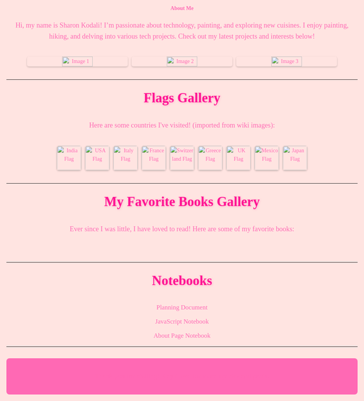 

#### About Me

<div class="about-section">
  <p>Hi, my name is Sharon Kodali! I’m passionate about technology, painting, and exploring new cuisines. I enjoy painting, hiking, and delving into various tech projects. Check out my latest projects and interests below!</p>

  <div class="image-gallery">
     <img src="/Users/sharonkodali/nighthawk/sharon_2025/IMG_1185 3.png" alt="Image 1">
    <img src="/Users/sharonkodali/nighthawk/sharon_2025/IMG_3553 3.png" alt="Image 2">
    <img src="_site/images/notebooks/foundation/IMG_2776.JPG" alt="Image 3">
  </div>
</div>

---

## Flags Gallery

<p>Here are some countries I've visited! (imported from wiki images):</p>

<div class="flag-gallery">
  <img src="https://upload.wikimedia.org/wikipedia/en/a/a4/Flag_of_India.svg" alt="India Flag" class="flag">
  <img src="https://upload.wikimedia.org/wikipedia/en/a/a4/Flag_of_the_United_States.svg" alt="USA Flag" class="flag">
  <img src="https://upload.wikimedia.org/wikipedia/en/0/03/Flag_of_Italy.svg" alt="Italy Flag" class="flag">
  <img src="https://upload.wikimedia.org/wikipedia/en/c/c3/Flag_of_France.svg" alt="France Flag" class="flag">
  <img src="https://upload.wikimedia.org/wikipedia/commons/f/f3/Flag_of_Switzerland.svg" alt="Switzerland Flag" class="flag">
  <img src="https://upload.wikimedia.org/wikipedia/commons/5/5c/Flag_of_Greece.svg" alt="Greece Flag" class="flag">
  <img src="https://upload.wikimedia.org/wikipedia/en/a/a4/Flag_of_the_United_Kingdom.svg" alt="UK Flag" class="flag">
  <img src="https://upload.wikimedia.org/wikipedia/commons/f/fc/Flag_of_Mexico.svg" alt="Mexico Flag" class="flag">
  <img src="https://upload.wikimedia.org/wikipedia/en/9/9e/Flag_of_Japan.svg" alt="Japan Flag" class="flag">
</div>

---

## My Favorite Books Gallery

<p>Ever since I was little, I have loved to read! Here are some of my favorite books:</p>

<div id="bookGallery" class="book-gallery"></div>

<script>
  // Array of favorite book ISBNs
  const favoriteBooks = [
    "9780143127741", // Example: "The Goldfinch"
    "9780679783268", // Example: "Pride and Prejudice"
    "9780743273565", // Example: "The Great Gatsby"
    "9780439139601", // Example: "Harry Potter and the Goblet of Fire"
    // Add more ISBNs of your favorite books
  ];

  const galleryContainer = document.getElementById('bookGallery');

  favoriteBooks.forEach(isbn => {
    // API endpoint to fetch book cover images
    const apiUrl = `https://covers.openlibrary.org/b/isbn/${isbn}-L.jpg`;
    
    // Create image element for each book
    const img = document.createElement('img');
    img.src = apiUrl;
    img.alt = "Book cover";
    img.className = 'book-cover';
    
    // Append image to gallery container
    galleryContainer.appendChild(img);
  });
</script>

---

## Notebooks

<div class="notebook-menu">
  <ul>
    <li><a href="notebooks/planning.md">Planning Document</a></li>
    <li><a href="notebooks/javascript.md">JavaScript Notebook</a></li>
    <li><a href="notebooks/about.md">About Page Notebook</a></li>
  </ul>
</div>

---

<div class="footer">
  <p>Thank you for visiting! Stay tuned for more updates and posts.</p>
</div>

<style>
  @import url('https://fonts.googleapis.com/css2?family=Dancing+Script:wght@400;600&family=Pacifico&display=swap');

  /* Body Styling */
  body {
    font-family: 'Dancing Script', cursive;
    background-color: #ffe4e1; /* Light pink background */
    color: #ff69b4; /* Pink text */
    line-height: 1.6;
    padding: 20px;
    max-width: 1000px;
    margin: auto;
    text-align: center;
  }

  /* Heading Styles */
  h1, h2 {
    font-family: 'Pacifico', cursive; /* Cute, cursive font */
    color: #ff1493; /* Deep pink color */
  }

  h1 {
    font-size: 3em;
    margin-top: 20px;
    text-shadow: 1px 1px 5px rgba(255, 105, 180, 0.5); /* Adds a soft glow */
  }

  h2 {
    font-size: 2.5em;
    margin-top: 20px;
    text-shadow: 1px 1px 5px rgba(255, 105, 180, 0.5);
  }

  /* Paragraph Styles */
  p {
    font-size: 1.3em;
    color: #ff69b4; /* Bright pink */
  }

  /* Image Gallery Styling */
  .image-gallery {
    display: flex;
    justify-content: center;
    gap: 10px;
    padding: 20px;
  }

  .image-gallery img {
    width: 30%;
    height: auto;
    border-radius: 5px;
    box-shadow: 0 2px 4px rgba(0, 0, 0, 0.2);
    transition: transform 0.3s ease;
  }

  .image-gallery img:hover {
    transform: scale(1.05);
  }

  /* Flag Gallery Styling */
  .flag-gallery {
    display: flex;
    justify-content: center;
    flex-wrap: wrap;
    gap: 10px;
    padding: 20px;
  }

  .flag {
    width: 64px;
    height: 64px;
    border-radius: 5px;
    box-shadow: 0 2px 4px rgba(0, 0, 0, 0.2);
  }

  /* Book Gallery Styling */
  .book-gallery {
    display: flex;
    justify-content: center;
    flex-wrap: wrap;
    gap: 20px;
    padding: 20px;
  }

  .book-cover {
    width: 150px;
    height: 225px;
    border-radius: 10px;
    box-shadow: 0 4px 8px rgba(0, 0, 0, 0.2);
    transition: transform 0.3s ease;
  }

  .book-cover:hover {
    transform: scale(1.05);
  }

  /* Footer Styling */
  .footer {
    text-align: center;
    background-color: #ff69b4; /* Bright pink */
    color: #fff;
    padding: 15px;
    margin-top: 30px;
    border-radius: 8px;
  }

  /* Notebook Menu Styling */
  .notebook-menu ul {
    list-style: none;
    padding: 0;
    font-size: 1.2em;
    margin: 0;
  }

  .notebook-menu li {
    margin: 10px 0;
  }

  .notebook-menu a {
    color: #ff69b4;
    text-decoration: none;
  }

  .notebook-menu a:hover {
    text-decoration: underline;
  }
</style>
